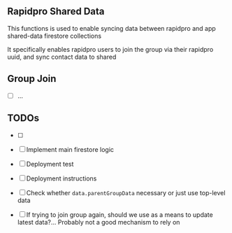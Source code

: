 ## Rapidpro Shared Data

This functions is used to enable syncing data between rapidpro and app shared-data firestore collections

It specifically enables rapidpro users to join the group via their rapidpro uuid, and sync contact data to shared

## Group Join

- [ ] ...

## TODOs

- [ ]
- [ ] Implement main firestore logic
- [ ] Deployment test
- [ ] Deployment instructions

- [ ] Check whether `data.parentGroupData` necessary or just use top-level data
- [ ] If trying to join group again, should we use as a means to update latest data?... Probably not a good mechanism to rely on
